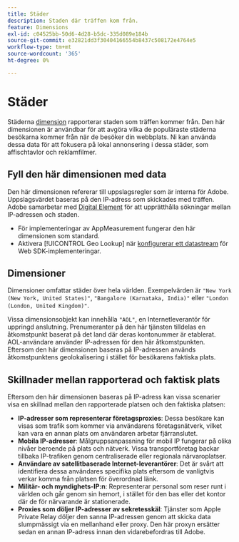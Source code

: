 ```yaml
---
title: Städer
description: Staden där träffen kom från.
feature: Dimensions
exl-id: c04525bb-50d6-4d28-b5dc-335d089e184b
source-git-commit: e32821dd3f30404166554b8437c508172e4764e5
workflow-type: tm+mt
source-wordcount: '365'
ht-degree: 0%

---
```


# Städer

Städerna [dimension](overview.md) rapporterar staden som träffen kommer från. Den här dimensionen är användbar för att avgöra vilka de populäraste städerna besökarna kommer från när de besöker din webbplats. Ni kan använda dessa data för att fokusera på lokal annonsering i dessa städer, som affischtavlor och reklamfilmer.

## Fyll den här dimensionen med data

Den här dimensionen refererar till uppslagsregler som är interna för Adobe. Uppslagsvärdet baseras på den IP-adress som skickades med träffen. Adobe samarbetar med [Digital Element](https://www.digitalelement.com/) för att upprätthålla sökningar mellan IP-adressen och staden.

* För implementeringar av AppMeasurement fungerar den här dimensionen som standard.
* Aktivera [!UICONTROL Geo Lookup] när [konfigurerar ett datastream](https://experienceleague.adobe.com/docs/experience-platform/datastreams/configure.html) för Web SDK-implementeringar.

## Dimensioner

Dimensioner omfattar städer över hela världen. Exempelvärden är `"New York (New York, United States)"`, `"Bangalore (Karnataka, India)"` eller `"London (London, United Kingdom)"`.

Vissa dimensionsobjekt kan innehålla `"AOL"`, en Internetleverantör för uppringd anslutning. Prenumeranter på den här tjänsten tilldelas en åtkomstpunkt baserat på det land där deras kontonummer är etablerat. AOL-användare använder IP-adressen för den här åtkomstpunkten. Eftersom den här dimensionen baseras på IP-adressen används åtkomstpunktens geolokalisering i stället för besökarens faktiska plats.

## Skillnader mellan rapporterad och faktisk plats

Eftersom den här dimensionen baseras på IP-adress kan vissa scenarier visa en skillnad mellan den rapporterade platsen och den faktiska platsen:

* **IP-adresser som representerar företagsproxies**: Dessa besökare kan visas som trafik som kommer via användarens företagsnätverk, vilket kan vara en annan plats om användaren arbetar fjärranslutet.
* **Mobila IP-adresser**: Målgruppsanpassning för mobil IP fungerar på olika nivåer beroende på plats och nätverk. Vissa transportföretag backar tillbaka IP-trafiken genom centraliserade eller regionala närvaroplatser.
* **Användare av satellitbaserade Internet-leverantörer**: Det är svårt att identifiera dessa användares specifika plats eftersom de vanligtvis verkar komma från platsen för överordnad länk.
* **Militär- och myndighets-IP:n**: Representerar personal som reser runt i världen och går genom sin hemort, i stället för den bas eller det kontor där de för närvarande är stationerade.
* **Proxies som döljer IP-adresser av sekretesskäl**: Tjänster som Apple Private Relay döljer den sanna IP-adressen genom att skicka data slumpmässigt via en mellanhand eller proxy. Den här proxyn ersätter sedan en annan IP-adress innan den vidarebefordras till Adobe.
